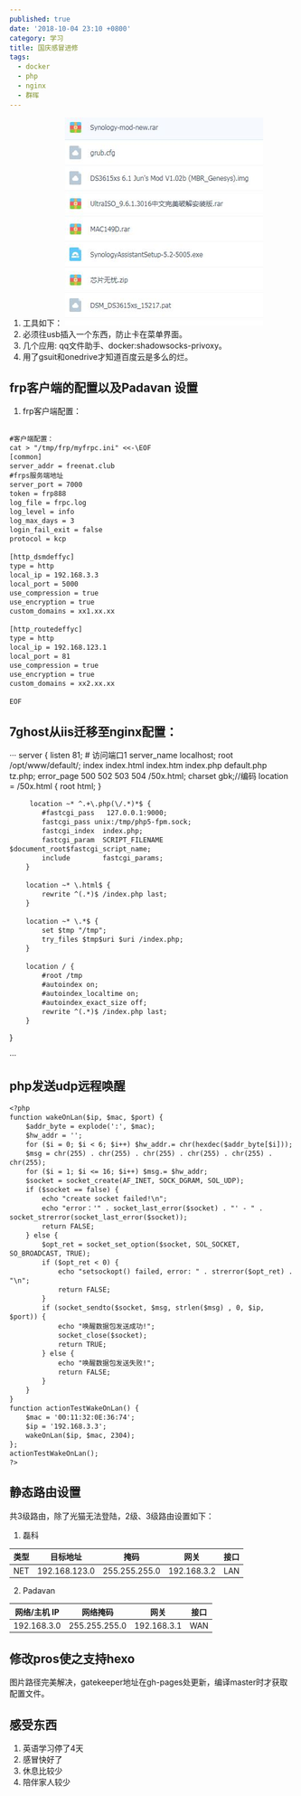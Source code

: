 ```yaml
---
published: true
date: '2018-10-04 23:10 +0800'
category: 学习
title: 国庆感冒进修
tags:
  - docker
  - php
  - nginx
  - 群晖
---
```

1. 工具如下：
![捕获.JPG](/source/images/2018/捕获.JPG)
2. 必须往usb插入一个东西，防止卡在菜单界面。
3. 几个应用: qq文件助手、docker:shadowsocks-privoxy。
4. 用了gsuit和onedrive才知道百度云是多么的烂。

## frp客户端的配置以及Padavan 设置
1. frp客户端配置：
```

#客户端配置：
cat > "/tmp/frp/myfrpc.ini" <<-\EOF
[common]
server_addr = freenat.club
#frps服务端地址
server_port = 7000
token = frp888
log_file = frpc.log
log_level = info
log_max_days = 3
login_fail_exit = false
protocol = kcp

[http_dsmdeffyc]
type = http
local_ip = 192.168.3.3
local_port = 5000
use_compression = true
use_encryption = true
custom_domains = xx1.xx.xx

[http_routedeffyc]
type = http
local_ip = 192.168.123.1
local_port = 81
use_compression = true
use_encryption = true
custom_domains = xx2.xx.xx

EOF

```

## 7ghost从iis迁移至nginx配置：

···
server {
        listen       81;  # 访问端口1
        server_name  localhost;
        root  /opt/www/default/;
        index  index.html index.htm index.php default.php tz.php;
        error_page   500 502 503 504  /50x.html;
		charset gbk;//编码
        location = /50x.html {
        root html;
        }
		
		 location ~* ^.+\.php(\/.*)*$ {
			#fastcgi_pass   127.0.0.1:9000;
			fastcgi_pass unix:/tmp/php5-fpm.sock;
			fastcgi_index  index.php;
			fastcgi_param  SCRIPT_FILENAME  $document_root$fastcgi_script_name;
			include        fastcgi_params;
		}
		
		location ~* \.html$ {
			rewrite ^(.*)$ /index.php last;
		}
		
		location ~* \.*$ {
			set $tmp "/tmp";
			try_files $tmp$uri $uri /index.php;
		}
		
		location / {
			#root /tmp
			#autoindex on;
            #autoindex_localtime on;
            #autoindex_exact_size off;
			rewrite ^(.*)$ /index.php last;
		}
 
}

···


## php发送udp远程唤醒


```
<?php
function wakeOnLan($ip, $mac, $port) {
    $addr_byte = explode(':', $mac);
    $hw_addr = '';
    for ($i = 0; $i < 6; $i++) $hw_addr.= chr(hexdec($addr_byte[$i]));
    $msg = chr(255) . chr(255) . chr(255) . chr(255) . chr(255) . chr(255);
    for ($i = 1; $i <= 16; $i++) $msg.= $hw_addr;
    $socket = socket_create(AF_INET, SOCK_DGRAM, SOL_UDP);
    if ($socket == false) {
        echo "create socket failed!\n";
        echo "error：'" . socket_last_error($socket) . "' - " . socket_strerror(socket_last_error($socket));
        return FALSE;
    } else {
        $opt_ret = socket_set_option($socket, SOL_SOCKET, SO_BROADCAST, TRUE);
        if ($opt_ret < 0) {
            echo "setsockopt() failed, error: " . strerror($opt_ret) . "\n";
            return FALSE;
        }
        if (socket_sendto($socket, $msg, strlen($msg) , 0, $ip, $port)) {
            echo "唤醒数据包发送成功!";
            socket_close($socket);
            return TRUE;
        } else {
            echo "唤醒数据包发送失败!";
            return FALSE;
        }
    }
}
function actionTestWakeOnLan() {
    $mac = '00:11:32:0E:36:74';
    $ip = '192.168.3.3';
    wakeOnLan($ip, $mac, 2304);
};
actionTestWakeOnLan();
?>

```

## 静态路由设置
共3级路由，除了光猫无法登陆，2级、3级路由设置如下：

1. 磊科

| 类型  | 目标地址          | 掩码            | 网关          | 接口  |
|-----|---------------|---------------|-------------|-----|
| NET | 192.168.123.0 | 255.255.255.0 | 192.168.3.2 | LAN |

2. Padavan 

| 网络/主机 IP     | 网络掩码           | 网关           | 接口   |
|--------------|----------------|--------------|------|
|  192.168.3.0 |  255.255.255.0 |  192.168.3.1 |  WAN |

## 修改pros使之支持hexo
图片路径完美解决，gatekeeper地址在gh-pages处更新，编译master时才获取配置文件。

## 感受东西
1. 英语学习停了4天
2. 感冒快好了
3. 休息比较少
4. 陪伴家人较少
